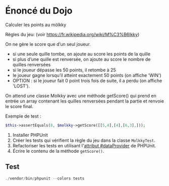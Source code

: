 # Énoncé du Dojo
Calculer les points au mölkky

Règles du jeu: (voir https://fr.wikipedia.org/wiki/M%C3%B6lkky)

On ne gère le score que d’un seul joueur.

- si une seule quille tombe, on ajoute au score les points de la quille
- si plus d’une quille est renversée, on ajoute au score le nombre de quilles renversées
- si le joueur dépasse les 50 points, il retombe à 25
- le joueur gagne lorsqu’il atteint exactement 50 points (on affiche 'WIN')
- OPTION : si le joueur fait 0 point trois fois de suite, il a perdu (on affiche 'LOST').

On attend une classe Molkky avec une méthode getScore() qui prend en entrée un array contenant les quilles renversées pendant la partie et renvoie le score final.

Exemple de test :
```php
$this->assertEquals(8, $molkky->getScore([[5,4],[4],[6,3],]));
```

1. Installer PHPUnit
2. Créer les tests qui vérifient la règle du jeu dans la classe `MolkkyTest`.
3. Refactoriser les tests en utilisant l'[attribut #dataProvider](https://docs.phpunit.de/en/10.5/writing-tests-for-phpunit.html#writing-tests-for-phpunit-data-providers) de PHPUnit.
4. Écrire le contenu de la méthode `getScore()`.

## Test
```php
./vendor/bin/phpunit --colors tests 
```
